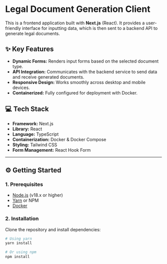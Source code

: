 # Legal Document Generation Client

This is a frontend application built with **Next.js** (React). It provides a user-friendly interface for inputting data, which is then sent to a backend API to generate legal documents.

## ✨ Key Features

- **Dynamic Forms:** Renders input forms based on the selected document type.
- **API Integration:** Communicates with the backend service to send data and receive generated documents.
- **Responsive Design:** Works smoothly across desktop and mobile devices.
- **Containerized:** Fully configured for deployment with Docker.

## 💻 Tech Stack

- **Framework:** Next.js
- **Library:** React
- **Language:** TypeScript
- **Containerization:** Docker & Docker Compose
- **Styling:** Tailwind CSS
- **Form Management:** React Hook Form

---

## ⚙️ Getting Started

### 1. Prerequisites

- [Node.js](https://nodejs.org/) (v18.x or higher)
- [Yarn](https://yarnpkg.com/) or NPM
- [Docker](https://www.docker.com/)

### 2. Installation

Clone the repository and install dependencies:

```bash
# Using yarn
yarn install

# Or using npm
npm install
```
